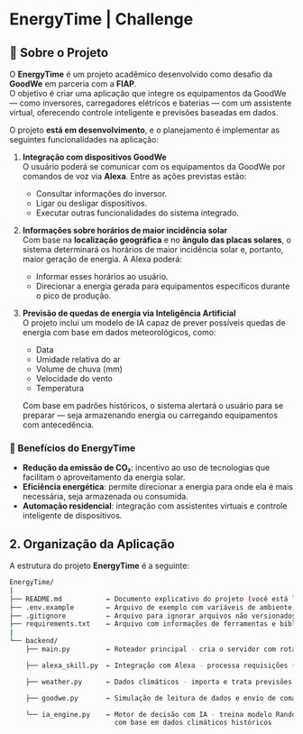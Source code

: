 # EnergyTime | Challenge

## 🚀 Sobre o Projeto

O **EnergyTime** é um projeto acadêmico desenvolvido como desafio da **GoodWe** em parceria com a **FIAP**.  
O objetivo é criar uma aplicação que integre os equipamentos da GoodWe — como inversores, carregadores elétricos e baterias — com um assistente virtual, oferecendo controle inteligente e previsões baseadas em dados.  

O projeto **está em desenvolvimento**, e o planejamento é implementar as seguintes funcionalidades na aplicação:

1. **Integração com dispositivos GoodWe**  
   O usuário poderá se comunicar com os equipamentos da GoodWe por comandos de voz via **Alexa**. Entre as ações previstas estão:  
   - Consultar informações do inversor.  
   - Ligar ou desligar dispositivos.  
   - Executar outras funcionalidades do sistema integrado.  

2. **Informações sobre horários de maior incidência solar**  
   Com base na **localização geográfica** e no **ângulo das placas solares**, o sistema determinará os horários de maior incidência solar e, portanto, maior geração de energia. A Alexa poderá:  
   - Informar esses horários ao usuário.  
   - Direcionar a energia gerada para equipamentos específicos durante o pico de produção.  

3. **Previsão de quedas de energia via Inteligência Artificial**  
   O projeto inclui um modelo de IA capaz de prever possíveis quedas de energia com base em dados meteorológicos, como:  
   - Data  
   - Umidade relativa do ar  
   - Volume de chuva (mm)  
   - Velocidade do vento  
   - Temperatura  

   Com base em padrões históricos, o sistema alertará o usuário para se preparar — seja armazenando energia ou carregando equipamentos com antecedência.  

### 🌱 Benefícios do EnergyTime
- **Redução da emissão de CO₂**: incentivo ao uso de tecnologias que facilitam o aproveitamento da energia solar.  
- **Eficiência energética**: permite direcionar a energia para onde ela é mais necessária, seja armazenada ou consumida.  
- **Automação residencial**: integração com assistentes virtuais e controle inteligente de dispositivos.  

## 2. Organização da Aplicação

A estrutura do projeto **EnergyTime** é a seguinte:

```bash
EnergyTime/
|
├── README.md           ← Documento explicativo do projeto (você está lendo agora)
├── .env.example        ← Arquivo de exemplo com variáveis de ambiente, senhas e acessos
├── .gitignore          ← Arquivo para ignorar arquivos não versionados
├── requirements.txt    ← Arquivo com informações de ferramentas e bibliotecas utilizadas para importação
|
└── backend/
    ├── main.py         ← Roteador principal - cria o servidor com rotas HTTPS para comunicação com a Alexa

    ├── alexa_skill.py  ← Integração com Alexa - processa requisições (Intents) em JSON e retorna respostas JSON

    ├── weather.py      ← Dados climáticos - importa e trata previsões do OpenWeather para uso na IA

    ├── goodwe.py       ← Simulação de leitura de dados e envio de comandos para equipamentos GoodWe

    └── ia_engine.py    ← Motor de decisão com IA - treina modelo RandomForest para prever quedas de energia
                          com base em dados climáticos históricos 
```
